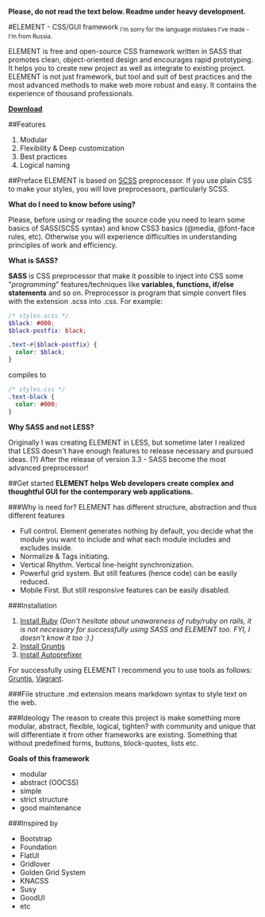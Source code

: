 **Please, do not read the text below. Readme under heavy development.**

#ELEMENT - CSS/GUI framework
<sub>I'm sorry for the language mistakes I've made - I'm from Russia.</sub>

ELEMENT is free and open-source CSS framework written in SASS that promotes clean, object-oriented design and encourages rapid prototyping. It helps you to create new project as well as integrate to existing project. ELEMENT is not just framework, but tool and suit of best practices and the most advanced methods to make web more robust and easy. It contains the experience of thousand professionals.

**[Download](https://github.com/kalopsia/element/archive/master.zip)**

##Features
1. Modular
2. Flexibility & Deep customization
3. Best practices
4. Logical naming


##Preface
ELEMENT is based on [SCSS](sass-lang.com) preprocessor. If you use plain CSS to make your styles, you will love preprocessors, particularly SCSS.

**What do I need to know before using?**

Please, before using or reading the source code you need to learn some basics of SASS(SCSS syntax) and know CSS3 basics (@media, @font-face rules, etc). 
Otherwise you will experience difficulties in understanding principles of work and efficiency.

**What is SASS?**

**SASS** is CSS preprocessor that make it possible to inject into CSS some "*programming*" features/techniques like  **variables, functions, if/else statements** and so on. Preprocessor is program that simple convert files with the extension .scss into .css. For example: 
```SCSS
/* styles.scss */
$black: #000;
$black-postfix: black;

.text-#{$black-postfix} {
  color: $black;
}
``` 
compiles to
```CSS
/* styles.css */
.text-black {
  color: #000;
}
```
**Why SASS and not LESS?**

Originally I was creating ELEMENT in LESS, but sometime later I realized that LESS doesn't have enough features to release necessary and pursued ideas. (?) After the release of version 3.3 - SASS become the most advanced preprocessor! 


##Get started
**ELEMENT helps Web developers create complex and thoughtful GUI for the contemporary web applications.**

###Why is need for?
ELEMENT has different structure, abstraction and thus different features

* Full control. Element generates nothing by default, you decide what the module you want to include and what each module includes and excludes inside.
* Normalize & Tags initiating.
* Vertical Rhythm. Vertical line-height synchronization.
* Powerful grid system. But still features (hence code)  can be easily reduced.
* Mobile First. But still responsive features can be easily disabled.

###Installation
1. [Install Ruby]()
*(Don't hesitate about unawareness of ruby/ruby on rails, it is not necessary for successfully using SASS and ELEMENT too. FYI, I doesn't know it too :).)*
2. [Install Gruntjs]()
3. [Install Autoprefixer]()

For successfully using ELEMENT I recommend you to use tools as follows: [Gruntjs](gruntjs.com), [Vagrant](vagrantup.com).


###File structure
.md extension means markdown syntax to style text on the web.


###Ideology
The reason to create this project is make something more modular, abstract, flexible, logical, tighten? with community and unique that will differentiate it from other frameworks are existing. Something that without predefined forms, buttons, block-quotes, lists etc.


**Goals of this framework**
- modular
- abstract (OOCSS)
- simple
- strict structure
- good maintenance

###Inspired by
- Bootstrap
- Foundation
- FlatUI
- Gridlover
- Golden Grid System
- KNACSS
- Susy
- GoodUI
- etc


